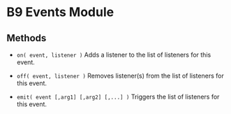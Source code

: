 # B9 Events Module


## Methods

- `on( event, listener )`
Adds a listener to the list of listeners for this event.

- `off( event, listener )`
Removes listener(s) from the list of listeners for this event.

- `emit( event [,arg1] [,arg2] [,...] )`
Triggers the list of listeners for this event.

